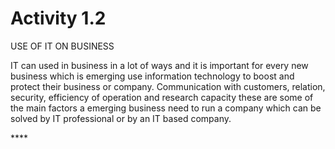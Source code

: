 # Activity 1.2

USE OF IT ON BUSINESS 

IT can used in business in a lot of ways and it is important for every new business which is emerging use information technology to boost and protect their business or company. Communication with customers, relation, security, efficiency of operation and research capacity these are some of the main factors a emerging business need to run a company which can be solved by IT professional or by an IT based company.   

\*\*\*\*

